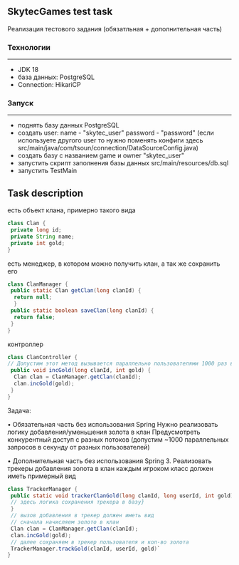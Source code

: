 ## SkytecGames test task 

Реализация тестового задания (обязатльная + дополнительная часть)


### Технологии

---
* JDK 18
* база данных: PostgreSQL
* Connection: HikariCP

### Запуск

---
* поднять базу данных PostgreSQL
* создать user: name - "skytec_user" password - "password" (если используете другого user то нужно поменять конфиги здесь src/main/java/com/tsoun/connection/DataSourceConfig.java)
* создать базу с названием game и owner "skytec_user"
* запустить скрипт заполнения базы данных src/main/resources/db.sql
* запустить TestMain


## Task description

 есть объект клана, примерно такого вида

```java
class Clan {
 private long id;
 private String name;
 private int gold;
}
```

 есть менеджер, в котором можно получить клан, а так же сохранить его

```java
class ClanManager {
 public static Clan getClan(long clanId) {
  return null;
  }
 public static boolean saveClan(long clanId) {
  return false;
 }
}
```

контроллер

```java
class ClanController {
// Допустим этот метод вызывается параллельно пользователями 1000 раз в секунду в разных потоках
 public void incGold(long clanId, int gold) {
  Clan clan = ClanManager.getClan(clanId);
  clan.incGold(gold);
 }
}
```

Задача:

• Обязательная часть без использования Spring
Нужно реализовать логику добавления/уменьшения золота в клан
Предусмотреть конкурентный доступ с разных потоков (допустим ~1000
параллельных запросов в секунду от разных пользователей)

• Дополнительная часть без использования Spring
3. Реализовать трекеры добавления золота в клан каждым игроком
 класс должен иметь примерный вид
 
```java
class TrackerManager {
 public static void trackerClanGold(long clanId, long userId, int gold) {
 // здесь логика сохранения трекера в базу}
 }
 // вызов добавления в трекер должен иметь вид
 // сначала начисляем золото в клан
 Clan clan = ClanManager.getClan(clanId);
 clan.incGold(gold);
 // далее сохраняем в трекер пользователя и кол-во золота
 TrackerManager.trackGold(clanId, userId, gold)`
}
```
